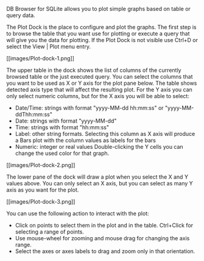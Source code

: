 DB Browser for SQLite allows you to plot simple graphs based on table or query data.

The Plot Dock is the place to configure and plot the graphs. The first step is to browse the table that you want use for plotting or execute a query that will give you the data for plotting. If the Plot Dock is not visible use Ctrl+D or select the View | Plot menu entry.

[[images/Plot-dock-1.png]]

The upper table in the dock shows the list of columns of the currently browsed table or the just executed query. You can select the columns that you want to be used as X or Y axis for the plot pane below. The table shows detected axis type that will affect the resulting plot. For the Y axis you can only select numeric columns, but for the X axis you will be able to select:
- Date/Time: strings with format "yyyy-MM-dd hh:mm:ss" or "yyyy-MM-ddThh:mm:ss"
- Date: strings with format "yyyy-MM-dd"
- Time: strings with format "hh:mm:ss"
- Label: other string formats. Selecting this column as X axis will produce a Bars plot with the column values as labels for the bars
- Numeric: integer or real values
Double-clicking the Y cells you can change the used color for that graph.

[[images/Plot-dock-2.png]]

The lower pane of the dock will draw a plot when you select the X and Y values above. You can only select an X axis, but you can select as many Y axis as you want for the plot.

[[images/Plot-dock-3.png]]

You can use the following action to interact with the plot:

- Click on points to select them in the plot and in the table. Ctrl+Click for selecting a range of points.
- Use mouse-wheel for zooming and mouse drag for changing the axis range.
- Select the axes or axes labels to drag and zoom only in that orientation.